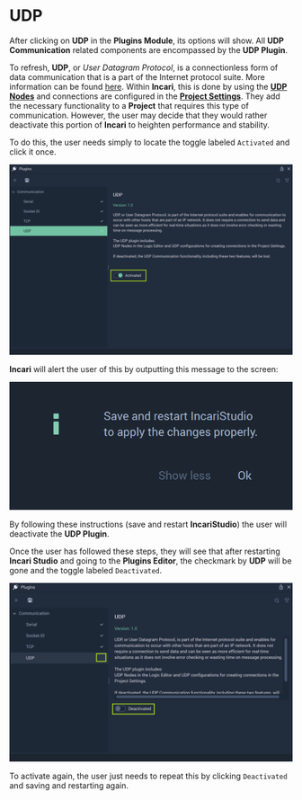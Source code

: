 # UDP

After clicking on **UDP** in the **Plugins Module**, its options will show. All **UDP Communication** related components are encompassed by the **UDP Plugin**. 

To refresh, **UDP**, or *User Datagram Protocol*, is a connectionless form of data communication that is a part of the Internet protocol suite. More information can be found [here](https://en.wikipedia.org/wiki/User_Datagram_Protocol). Within **Incari**, this is done by using the [**UDP Nodes**](../../../toolbox/communication/udp/README.md) and connections are configured in the [**Project Settings**](../../project-settings/udp-connection.md). They add the necessary functionality to a **Project** that requires this type of communication. However, the user may decide that they would rather deactivate this portion of **Incari** to heighten performance and stability. 

To do this, the user needs simply to locate the toggle labeled `Activated` and click it once.  

![](../../../.gitbook/assets/udppluginnewactivated.png)

**Incari** will alert the user of this by outputting this message to the screen:

![](../../../.gitbook/assets/pluginsserialmanageroffmessage.png)

By following these instructions (save and restart **IncariStudio**) the user will deactivate the **UDP Plugin**. 

Once the user has followed these steps, they will see that after restarting **Incari Studio** and going to the **Plugins Editor**, the checkmark by **UDP** will be gone and the toggle labeled `Deactivated`. 

![](../../../.gitbook/assets/pluginswithoutudp.png)

To activate again, the user just needs to repeat this by clicking `Deactivated` and saving and restarting again. 